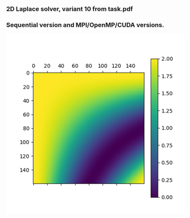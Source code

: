### 2D Laplace solver, variant 10 from task.pdf
### Sequential version and MPI/OpenMP/CUDA versions.
![alt text](https://raw.githubusercontent.com/Andrcraft9/laplace2D-solver/master/160x160.png)
